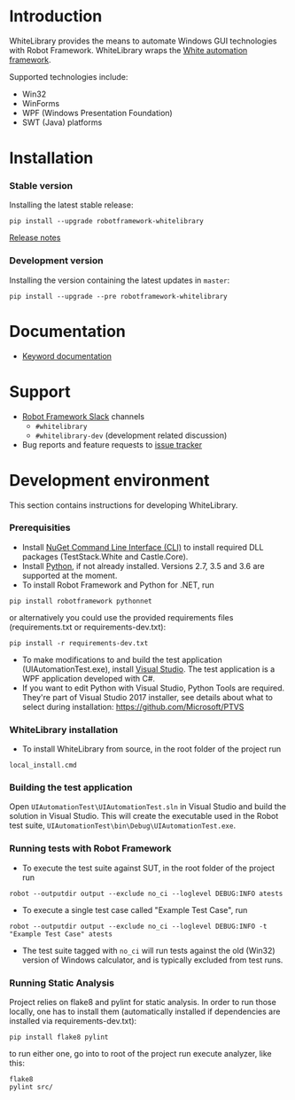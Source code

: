 # Introduction

WhiteLibrary provides the means to automate Windows GUI technologies with Robot Framework. 
WhiteLibrary wraps the [White automation framework](https://github.com/TestStack/White).

Supported technologies include:
* Win32
* WinForms
* WPF (Windows Presentation Foundation)
* SWT (Java) platforms

# Installation

### Stable version
Installing the latest stable release:
```
pip install --upgrade robotframework-whitelibrary
```

[Release notes](https://github.com/Omenia/robotframework-whitelibrary/releases)

### Development version
Installing the version containing the latest updates in ``master``:
```
pip install --upgrade --pre robotframework-whitelibrary
```
# Documentation
* [Keyword documentation](http://omenia.github.io/robotframework-whitelibrary/keywords.html) 

# Support
* [Robot Framework Slack](http://robotframework.slack.com) channels 
    * ``#whitelibrary``
    * ``#whitelibrary-dev`` (development related discussion)
* Bug reports and feature requests to [issue tracker](https://github.com/Omenia/robotframework-whitelibrary/issues)

# Development environment
This section contains instructions for developing WhiteLibrary.

### Prerequisities
* Install [NuGet Command Line Interface (CLI)](https://docs.microsoft.com/en-us/nuget/tools/nuget-exe-cli-reference) to install required DLL packages (TestStack.White and Castle.Core).
* Install [Python](https://www.python.org/downloads/), if not already installed. Versions 2.7, 3.5 and 3.6 are supported at the moment.
* To install Robot Framework and Python for .NET, run
```
pip install robotframework pythonnet
```
or alternatively you could use the provided requirements files (requirements.txt or requirements-dev.txt):
```
pip install -r requirements-dev.txt
```


* To make modifications to and build the test application (UIAutomationTest.exe), install [Visual Studio](https://visualstudio.microsoft.com/). The test application is a WPF application developed with C#.
* If you want to edit Python with Visual Studio, Python Tools are required. They're part of Visual Studio 2017 installer, see details about what to select during installation: https://github.com/Microsoft/PTVS
### WhiteLibrary installation
* To install WhiteLibrary from source, in the root folder of the project run
```
local_install.cmd
```

### Building the test application
Open `UIAutomationTest\UIAutomationTest.sln` in Visual Studio and build the solution in Visual Studio. 
This will create the executable used in the Robot test suite, `UIAutomationTest\bin\Debug\UIAutomationTest.exe`.

### Running tests with Robot Framework
* To execute the test suite against SUT, in the root folder of the project run
```
robot --outputdir output --exclude no_ci --loglevel DEBUG:INFO atests
```
* To execute a single test case called "Example Test Case", run
```
robot --outputdir output --exclude no_ci --loglevel DEBUG:INFO -t "Example Test Case" atests
```
* The test suite tagged with `no_ci` will run tests against the old (Win32) version of Windows calculator, and is typically excluded from test runs.

### Running Static Analysis
Project relies on flake8 and pylint for static analysis. In order to run those locally, one has to install them  (automatically installed if dependencies are installed via requirements-dev.txt):

```
pip install flake8 pylint
```

to run either one, go into to root of the project run execute analyzer, like this:

```
flake8
pylint src/
```

